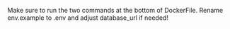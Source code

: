 Make sure to run the two commands at the bottom of DockerFile.
Rename env.example to .env and adjust database_url if needed!
